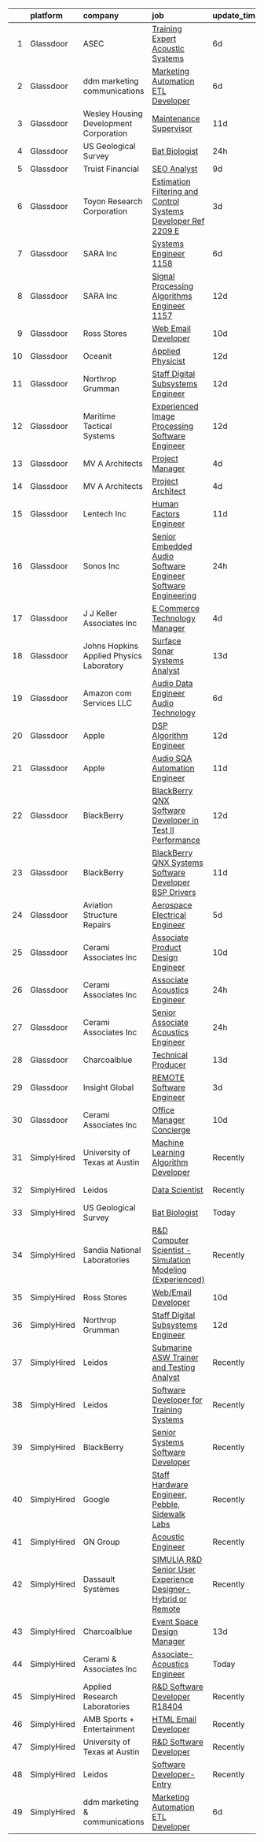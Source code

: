 

|    | platform    | company                                  | job                                                                                                                                                                                                                                                                                                                                                                                                                                                                                                                                                                                                                                                                                                                                                                                                                                                                                                                                                                                                                                                                                                                                                                                                                     | update_time   | location                 |
|---:|:------------|:-----------------------------------------|:------------------------------------------------------------------------------------------------------------------------------------------------------------------------------------------------------------------------------------------------------------------------------------------------------------------------------------------------------------------------------------------------------------------------------------------------------------------------------------------------------------------------------------------------------------------------------------------------------------------------------------------------------------------------------------------------------------------------------------------------------------------------------------------------------------------------------------------------------------------------------------------------------------------------------------------------------------------------------------------------------------------------------------------------------------------------------------------------------------------------------------------------------------------------------------------------------------------------|:--------------|:-------------------------|
|  1 | Glassdoor   | ASEC                                     | [Training Expert   Acoustic Systems](https://www.glassdoor.com/partner/jobListing.htm?pos=109&ao=1136043&s=58&guid=00000181a9183dbb8148b09ca2001ba8&src=GD_JOB_AD&t=SR&vt=w&cs=1_58736493&cb=1656399347471&jobListingId=1007954432671&jrtk=3-0-1g6khgff3joog801-1g6khgfffk26c800-c7ec874bdb758252-)                                                                                                                                                                                                                                                                                                                                                                                                                                                                                                                                                                                                                                                                                                                                                                                                                                                                                                                     | 6d            | Jacksonville, FL         |
|  2 | Glassdoor   | ddm marketing   communications           | [Marketing Automation ETL Developer](https://www.glassdoor.com/partner/jobListing.htm?pos=102&ao=1110586&s=58&guid=00000181a9183dbb8148b09ca2001ba8&src=GD_JOB_AD&t=SR&vt=w&ea=1&cs=1_832cafc7&cb=1656399347470&jobListingId=1007954376003&cpc=CBEBA1A9D941894A&jrtk=3-0-1g6khgff3joog801-1g6khgfffk26c800-ac6b458ab8f9923a--6NYlbfkN0C1jFPS4lhKG-kFWJSxsWE1ZeyQm21vTzSyMjXs3nyPZpwnOXh6KwUM149p0ZHvWjFp3VgP3FpqRJcM2JAcTtlRpNs0pf7VQFJ5mCe7pSgex4vHjUZNftT44Y64jTyKoF1sJWCNr-JLRMmBMveNR3M_CkjZyD5c1xPze02TYTqhWVAAHPMAWrsq24pL7O1bVsMWox6MvxMzx5S6FZHqbSjqEi9ZhMDiOwAk3gE5tPTuzZnfP9xF3hf6KsVp1_dKMfe6cRqsgKkMbCURKZflsDLYbzS6zUEd2eG3YrRq8l6O6Zw9C2fEOfsUOYnntDN_YDzw-23MJaxc2CpOukTsVQb3Bfs-ueSchOt0cJOxyEdqxch0fVkyT0A2QLcoN0mvWWZn064-R1rTVFNyEggzIFCqhH_er1jb7mBjJwV1tID0OQyL7mXHmWb3cavANsxQ5PH9k8ixDApzfOpej1xX1m3m1_8-VDzd1TEiddCp0uoMqOxbYHQpPOeUjGLPF8rey1rAwStfZudYbw%3D%3D)                                                                                                                                                                                                                                                                                                                               | 6d            | Michigan                 |
|  3 | Glassdoor   | Wesley Housing Development Corporation   | [Maintenance Supervisor](https://www.glassdoor.com/partner/jobListing.htm?pos=118&ao=1136043&s=58&guid=00000181a9183dbb8148b09ca2001ba8&src=GD_JOB_AD&t=SR&vt=w&ea=1&cs=1_88033371&cb=1656399347474&jobListingId=1007945564729&jrtk=3-0-1g6khgff3joog801-1g6khgfffk26c800-9a55ce377d35785e-)                                                                                                                                                                                                                                                                                                                                                                                                                                                                                                                                                                                                                                                                                                                                                                                                                                                                                                                            | 11d           | Washington, DC           |
|  4 | Glassdoor   | US Geological Survey                     | [Bat Biologist](https://www.glassdoor.com/partner/jobListing.htm?pos=108&ao=1136043&s=58&guid=00000181a9183dbb8148b09ca2001ba8&src=GD_JOB_AD&t=SR&vt=w&cs=1_404ae89e&cb=1656399347471&jobListingId=1007967410878&jrtk=3-0-1g6khgff3joog801-1g6khgfffk26c800-9b3e5ab93a2488ab-)                                                                                                                                                                                                                                                                                                                                                                                                                                                                                                                                                                                                                                                                                                                                                                                                                                                                                                                                          | 24h           | Fort Collins, CO         |
|  5 | Glassdoor   | Truist Financial                         | [SEO Analyst](https://www.glassdoor.com/partner/jobListing.htm?pos=116&ao=1136043&s=58&guid=00000181a9183dbb8148b09ca2001ba8&src=GD_JOB_AD&t=SR&vt=w&cs=1_fa4c5a15&cb=1656399347474&jobListingId=1007948632307&jrtk=3-0-1g6khgff3joog801-1g6khgfffk26c800-ec3c1a5d0bdb3369-)                                                                                                                                                                                                                                                                                                                                                                                                                                                                                                                                                                                                                                                                                                                                                                                                                                                                                                                                            | 9d            | Atlanta, GA              |
|  6 | Glassdoor   | Toyon Research Corporation               | [Estimation  Filtering  and Control Systems Developer  Ref  2209 E ](https://www.glassdoor.com/partner/jobListing.htm?pos=104&ao=1110586&s=58&guid=00000181a9183dbb8148b09ca2001ba8&src=GD_JOB_AD&t=SR&vt=w&ea=1&cs=1_c67db7c9&cb=1656399347471&jobListingId=1007962044736&cpc=A65DF3A704A48F9B&jrtk=3-0-1g6khgff3joog801-1g6khgfffk26c800-b06015d8d42e9160--6NYlbfkN0D0ff9e8Lfwlpl5zGbQmpn59AL71QmFd7VKOAnfyjZzp5sdngV8WPgYe0dov1m7Y2kNx7GVXVzv58AfuyRwbWeYHW54nvBztaUpq4P0ejMbBSkiFgxetnU5U4hR0mQsXjyduNuYUC44wpufQvE-YpIHVnppzlVDb1Aj6DH2UEHNa4IVaq2RtMFbNvxDwrDB9PuTz33OZ8Vs5NlmiZ1-W3ItUvpPAsoXaVrvA_1MXI--xLSWJW_ew84xuafn40v5UlPFt5LCdqklgXY-uwJmwjSN0sf84mA-ZCHClJbhD9RSPar4rl8RKM3hsb4MEMcIDZuR0p5GJmr8n19ctiQsHIeLBlj0gCDaYFE4A_ZnIlx6t8fzz9s2v_7q2oFlVnN4gzYueFcsJOOtbitqxs--ubh2-w7tR-Ly_lP-sBHPCWYwX6g9xq4kSeIugj9mk5ZKnwVBLskKsI_B-ktW8Un80_S37OyhqQ70mnw%3D)                                                                                                                                                                                                                                                                                                                                             | 3d            | Goleta, CA               |
|  7 | Glassdoor   | SARA Inc                                 | [Systems Engineer   1158](https://www.glassdoor.com/partner/jobListing.htm?pos=122&ao=1136043&s=58&guid=00000181a9183dbb8148b09ca2001ba8&src=GD_JOB_AD&t=SR&vt=w&ea=1&cs=1_2723d7e9&cb=1656399347475&jobListingId=1007955624176&jrtk=3-0-1g6khgff3joog801-1g6khgfffk26c800-6c37acbb1701cbbd-)                                                                                                                                                                                                                                                                                                                                                                                                                                                                                                                                                                                                                                                                                                                                                                                                                                                                                                                           | 6d            | Cypress, CA              |
|  8 | Glassdoor   | SARA Inc                                 | [Signal Processing Algorithms Engineer   1157](https://www.glassdoor.com/partner/jobListing.htm?pos=120&ao=1136043&s=58&guid=00000181a9183dbb8148b09ca2001ba8&src=GD_JOB_AD&t=SR&vt=w&ea=1&cs=1_98d4fe6a&cb=1656399347474&jobListingId=1007942435141&jrtk=3-0-1g6khgff3joog801-1g6khgfffk26c800-932e0326cd48b854-)                                                                                                                                                                                                                                                                                                                                                                                                                                                                                                                                                                                                                                                                                                                                                                                                                                                                                                      | 12d           | Cypress, CA              |
|  9 | Glassdoor   | Ross Stores                              | [Web Email Developer](https://www.glassdoor.com/partner/jobListing.htm?pos=106&ao=1136043&s=58&guid=00000181a9183dbb8148b09ca2001ba8&src=GD_JOB_AD&t=SR&vt=w&cs=1_9df717ba&cb=1656399347471&jobListingId=1007947960562&jrtk=3-0-1g6khgff3joog801-1g6khgfffk26c800-67f2f43d71ce595c-)                                                                                                                                                                                                                                                                                                                                                                                                                                                                                                                                                                                                                                                                                                                                                                                                                                                                                                                                    | 10d           | Dublin, CA               |
| 10 | Glassdoor   | Oceanit                                  | [Applied Physicist](https://www.glassdoor.com/partner/jobListing.htm?pos=114&ao=1136043&s=58&guid=00000181a9183dbb8148b09ca2001ba8&src=GD_JOB_AD&t=SR&vt=w&ea=1&cs=1_65a7c59f&cb=1656399347472&jobListingId=1007941847010&jrtk=3-0-1g6khgff3joog801-1g6khgfffk26c800-16ecf6eaa2a9cda8-)                                                                                                                                                                                                                                                                                                                                                                                                                                                                                                                                                                                                                                                                                                                                                                                                                                                                                                                                 | 12d           | Honolulu, HI             |
| 11 | Glassdoor   | Northrop Grumman                         | [Staff Digital Subsystems Engineer](https://www.glassdoor.com/partner/jobListing.htm?pos=103&ao=1110586&s=58&guid=00000181a9183dbb8148b09ca2001ba8&src=GD_JOB_AD&t=SR&vt=w&cs=1_79d7d1b3&cb=1656399347470&jobListingId=1007942046407&cpc=75B6770C194DCF89&jrtk=3-0-1g6khgff3joog801-1g6khgfffk26c800-9d09c50950ad0b47--6NYlbfkN0DPf8Tf_oakpB62WadId2dzQiWExtALTi0lpCM--zHBL1trAzPQuAwgyDf_-NiZch10Khgou8-CuxretOwLItqixgtPZ1O24CCKp1RULAJQoVREIZSlVo66dCtD6g_TklJhvj-6TxzLzzk3RaPCgIOIaWHnUHRioCS5AI2p-aGUeH45LwIT7MuBZmwx2YbNKhPN1_MSO9XP_6tEzxWZcT_eXc6iHs3fG_Yx-qqNwfrPzGljlpo7G5EVv3wkhi5WmILbOolE4A51QTMXwYQtdjUQewLIya2Eb85acwL-YAkXE2xNTLe2P1sidcxrEttJK8hpNAtl8xwf3BalMwD60V3HLpin7MRtEit7-teK-etwOfMVYctjUZuYsoRPsto-OLWCDIR5W6Izh72QcIf6hDxSrZqr6mlxpvXvWADy4PQmFI_wWJkSXcaSyQnPd5s83mFRJJJp97c36ePoFbGxFPQly6AQhFuGhXitW9impaCkn4uNpIrZsI4s3oQDB0RVZCDoQfvIlRZOlI6QICQ2Tta-svhdL2DIhGcKCc8qZBd9-EjsQAkpLZqcNrzvBygmhgE034iNXVBjC_szImYw433wIO6TTDMqjiFWea5539BH3BvDTa6TJHSrR1IAp7Lf2pgzd0xB-RhKYzYQum0InIkLmGiYZ8tXLp1mreveo186WJFkUHrYSvm4DiBckaM7skcGvO6rcbZIw_tIOdJRSgGrXXHbbWlzeqm_cE59jAgajN5sklRsxx6g_Eu7_vf31STH2gdi90Lgsu56GJbZP1xyI3mHAgrhAMbghxskA75XJeDdFVPALWPGpUG8BHr2cSGEaqPKwMmDlLxFIbUcgb1r) | 12d           | Linthicum, MD            |
| 12 | Glassdoor   | Maritime Tactical Systems                | [Experienced Image Processing Software Engineer](https://www.glassdoor.com/partner/jobListing.htm?pos=101&ao=1110586&s=58&guid=00000181a9183dbb8148b09ca2001ba8&src=GD_JOB_AD&t=SR&vt=w&ea=1&cs=1_b3c0f30f&cb=1656399347470&jobListingId=1007942358029&cpc=FD68938D22ED3258&jrtk=3-0-1g6khgff3joog801-1g6khgfffk26c800-c81369062a516e9a--6NYlbfkN0AtR68e5gWpPxoovZgA7Udo-dcymoK0NpHFMpIgh7LYz0lWjegUOvgUBAq72bhnmh3v8rl6Tq463rCFP0xL2G26YtMeViBbG-ZeWjbNwfOLVWnznPQFbHOMu5uSGhY5ACTrq9Vk4eKZSUGokyaR36BLgpIusLUPCzEMLk7JgRifgazkOlIGoGqLxXcVDqhww5U_eoaom3HpIXb8Z2DY6UIFxY4nMNejNiINNzNi9pxV0OHKYT57nrbE6U8sjzqT-plp052b-IMeXxDi9tC4lJmGNJownDwWRmgMZrBzVXQPxetkBN2oZlztiTYSgZEfDZU-g1-jY9oAgBv2typf3PSf6oRVxULRh5caK4rkWg_ye3S_0fnopffEvGxrvAs4-jDBn_Dx1CDEGBh4B4DyGj7NP9YzsyjR5lxWJCouu91zfVrxzqT1XN-J6fNfIzXcOXUiGUoVVHojDdUvyYA5YZL3vTmHfzU4djDq3gc4EzcgUMeRAlUds0Y7QL638J7cm3sm6BCthJBh8PCy9A4Mje3JUi9pOGz0-45gQL2o-Cz05Q%3D%3D)                                                                                                                                                                                                                                                                                   | 12d           | Melbourne, FL            |
| 13 | Glassdoor   | MV A Architects                          | [Project Manager](https://www.glassdoor.com/partner/jobListing.htm?pos=115&ao=1136043&s=58&guid=00000181a9183dbb8148b09ca2001ba8&src=GD_JOB_AD&t=SR&vt=w&ea=1&cs=1_ceef0f58&cb=1656399347472&jobListingId=1007959844672&jrtk=3-0-1g6khgff3joog801-1g6khgfffk26c800-1aba3e7fc0e5c332-)                                                                                                                                                                                                                                                                                                                                                                                                                                                                                                                                                                                                                                                                                                                                                                                                                                                                                                                                   | 4d            | Washington, DC           |
| 14 | Glassdoor   | MV A Architects                          | [Project Architect](https://www.glassdoor.com/partner/jobListing.htm?pos=121&ao=1136043&s=58&guid=00000181a9183dbb8148b09ca2001ba8&src=GD_JOB_AD&t=SR&vt=w&ea=1&cs=1_c927b126&cb=1656399347474&jobListingId=1007959832075&jrtk=3-0-1g6khgff3joog801-1g6khgfffk26c800-3afa808d4617c3b9-)                                                                                                                                                                                                                                                                                                                                                                                                                                                                                                                                                                                                                                                                                                                                                                                                                                                                                                                                 | 4d            | Washington, DC           |
| 15 | Glassdoor   | Lentech  Inc                             | [Human Factors Engineer](https://www.glassdoor.com/partner/jobListing.htm?pos=130&ao=1136043&s=58&guid=00000181a9183dbb8148b09ca2001ba8&src=GD_JOB_AD&t=SR&vt=w&ea=1&cs=1_0d129c39&cb=1656399347476&jobListingId=1007945508596&jrtk=3-0-1g6khgff3joog801-1g6khgfffk26c800-e433adb2b1ec7f0a-)                                                                                                                                                                                                                                                                                                                                                                                                                                                                                                                                                                                                                                                                                                                                                                                                                                                                                                                            | 11d           | Kennedy Space Center, FL |
| 16 | Glassdoor   | Sonos  Inc                               | [Senior Embedded Audio Software Engineer   Software Engineering](https://www.glassdoor.com/partner/jobListing.htm?pos=126&ao=1136043&s=58&guid=00000181a9183dbb8148b09ca2001ba8&src=GD_JOB_AD&t=SR&vt=w&cs=1_e1caada9&cb=1656399347476&jobListingId=1007966031000&jrtk=3-0-1g6khgff3joog801-1g6khgfffk26c800-9322bcbcdf7557b2-)                                                                                                                                                                                                                                                                                                                                                                                                                                                                                                                                                                                                                                                                                                                                                                                                                                                                                         | 24h           | Boston, MA               |
| 17 | Glassdoor   | J  J  Keller   Associates  Inc           | [E Commerce Technology Manager](https://www.glassdoor.com/partner/jobListing.htm?pos=112&ao=1136043&s=58&guid=00000181a9183dbb8148b09ca2001ba8&src=GD_JOB_AD&t=SR&vt=w&cs=1_629681e5&cb=1656399347471&jobListingId=1007959657964&jrtk=3-0-1g6khgff3joog801-1g6khgfffk26c800-a0d3fcad4329a0b5-)                                                                                                                                                                                                                                                                                                                                                                                                                                                                                                                                                                                                                                                                                                                                                                                                                                                                                                                          | 4d            | Neenah, WI               |
| 18 | Glassdoor   | Johns Hopkins Applied Physics Laboratory | [Surface Sonar Systems Analyst](https://www.glassdoor.com/partner/jobListing.htm?pos=113&ao=1136043&s=58&guid=00000181a9183dbb8148b09ca2001ba8&src=GD_JOB_AD&t=SR&vt=w&cs=1_4fc5b15e&cb=1656399347471&jobListingId=1007938513208&jrtk=3-0-1g6khgff3joog801-1g6khgfffk26c800-b7f517485def8c2e-)                                                                                                                                                                                                                                                                                                                                                                                                                                                                                                                                                                                                                                                                                                                                                                                                                                                                                                                          | 13d           | Laurel, MD               |
| 19 | Glassdoor   | Amazon com Services LLC                  | [Audio Data Engineer  Audio Technology](https://www.glassdoor.com/partner/jobListing.htm?pos=110&ao=1136043&s=58&guid=00000181a9183dbb8148b09ca2001ba8&src=GD_JOB_AD&t=SR&vt=w&cs=1_c2e272cb&cb=1656399347471&jobListingId=1007953431498&jrtk=3-0-1g6khgff3joog801-1g6khgfffk26c800-ce9c747adfc58cba-)                                                                                                                                                                                                                                                                                                                                                                                                                                                                                                                                                                                                                                                                                                                                                                                                                                                                                                                  | 6d            | Sunnyvale, CA            |
| 20 | Glassdoor   | Apple                                    | [DSP Algorithm Engineer](https://www.glassdoor.com/partner/jobListing.htm?pos=127&ao=1136043&s=58&guid=00000181a9183dbb8148b09ca2001ba8&src=GD_JOB_AD&t=SR&vt=w&cs=1_ccefe2d5&cb=1656399347476&jobListingId=1007943721006&jrtk=3-0-1g6khgff3joog801-1g6khgfffk26c800-ff24fb3f9735733e-)                                                                                                                                                                                                                                                                                                                                                                                                                                                                                                                                                                                                                                                                                                                                                                                                                                                                                                                                 | 12d           | Cupertino, CA            |
| 21 | Glassdoor   | Apple                                    | [Audio SQA Automation Engineer](https://www.glassdoor.com/partner/jobListing.htm?pos=129&ao=1136043&s=58&guid=00000181a9183dbb8148b09ca2001ba8&src=GD_JOB_AD&t=SR&vt=w&cs=1_a31ba1eb&cb=1656399347476&jobListingId=1007946355907&jrtk=3-0-1g6khgff3joog801-1g6khgfffk26c800-843cf2182a9444a9-)                                                                                                                                                                                                                                                                                                                                                                                                                                                                                                                                                                                                                                                                                                                                                                                                                                                                                                                          | 11d           | Cupertino, CA            |
| 22 | Glassdoor   | BlackBerry                               | [BlackBerry QNX   Software Developer in Test II  Performance ](https://www.glassdoor.com/partner/jobListing.htm?pos=124&ao=1136043&s=58&guid=00000181a9183dbb8148b09ca2001ba8&src=GD_JOB_AD&t=SR&vt=w&cs=1_45ea68c9&cb=1656399347475&jobListingId=1007942143883&jrtk=3-0-1g6khgff3joog801-1g6khgfffk26c800-098b2d578a0278ae-)                                                                                                                                                                                                                                                                                                                                                                                                                                                                                                                                                                                                                                                                                                                                                                                                                                                                                           | 12d           | Cary, NC                 |
| 23 | Glassdoor   | BlackBerry                               | [BlackBerry QNX   Systems Software Developer  BSP   Drivers ](https://www.glassdoor.com/partner/jobListing.htm?pos=119&ao=1136043&s=58&guid=00000181a9183dbb8148b09ca2001ba8&src=GD_JOB_AD&t=SR&vt=w&cs=1_1909ec3b&cb=1656399347474&jobListingId=1007944878257&jrtk=3-0-1g6khgff3joog801-1g6khgfffk26c800-158bff5b0fb201f5-)                                                                                                                                                                                                                                                                                                                                                                                                                                                                                                                                                                                                                                                                                                                                                                                                                                                                                            | 11d           | Sunrise, FL              |
| 24 | Glassdoor   | Aviation Structure Repairs               | [Aerospace Electrical Engineer](https://www.glassdoor.com/partner/jobListing.htm?pos=123&ao=1136043&s=58&guid=00000181a9183dbb8148b09ca2001ba8&src=GD_JOB_AD&t=SR&vt=w&ea=1&cs=1_cd2d6a75&cb=1656399347475&jobListingId=1007956707685&jrtk=3-0-1g6khgff3joog801-1g6khgfffk26c800-2ebed3c5357a5c2a-)                                                                                                                                                                                                                                                                                                                                                                                                                                                                                                                                                                                                                                                                                                                                                                                                                                                                                                                     | 5d            | Houston, TX              |
| 25 | Glassdoor   | Cerami   Associates Inc                  | [Associate  Product Design Engineer](https://www.glassdoor.com/partner/jobListing.htm?pos=125&ao=1136043&s=58&guid=00000181a9183dbb8148b09ca2001ba8&src=GD_JOB_AD&t=SR&vt=w&ea=1&cs=1_ff289e99&cb=1656399347475&jobListingId=1007947978179&jrtk=3-0-1g6khgff3joog801-1g6khgfffk26c800-adacdcfaa371d86d-)                                                                                                                                                                                                                                                                                                                                                                                                                                                                                                                                                                                                                                                                                                                                                                                                                                                                                                                | 10d           | Philadelphia, PA         |
| 26 | Glassdoor   | Cerami   Associates Inc                  | [Associate  Acoustics Engineer](https://www.glassdoor.com/partner/jobListing.htm?pos=107&ao=1136043&s=58&guid=00000181a9183dbb8148b09ca2001ba8&src=GD_JOB_AD&t=SR&vt=w&ea=1&cs=1_7e256edb&cb=1656399347471&jobListingId=1007966249582&jrtk=3-0-1g6khgff3joog801-1g6khgfffk26c800-c432d05ba72eb577-)                                                                                                                                                                                                                                                                                                                                                                                                                                                                                                                                                                                                                                                                                                                                                                                                                                                                                                                     | 24h           | New York, NY             |
| 27 | Glassdoor   | Cerami   Associates Inc                  | [Senior Associate  Acoustics Engineer](https://www.glassdoor.com/partner/jobListing.htm?pos=111&ao=1136043&s=58&guid=00000181a9183dbb8148b09ca2001ba8&src=GD_JOB_AD&t=SR&vt=w&ea=1&cs=1_6bdc4fb8&cb=1656399347471&jobListingId=1007966249583&jrtk=3-0-1g6khgff3joog801-1g6khgfffk26c800-b9ba9cf976876ba4-)                                                                                                                                                                                                                                                                                                                                                                                                                                                                                                                                                                                                                                                                                                                                                                                                                                                                                                              | 24h           | New York, NY             |
| 28 | Glassdoor   | Charcoalblue                             | [Technical Producer](https://www.glassdoor.com/partner/jobListing.htm?pos=117&ao=1136043&s=58&guid=00000181a9183dbb8148b09ca2001ba8&src=GD_JOB_AD&t=SR&vt=w&cs=1_34a5c3c0&cb=1656399347474&jobListingId=1007940379494&jrtk=3-0-1g6khgff3joog801-1g6khgfffk26c800-d7a2081630f9bc75-)                                                                                                                                                                                                                                                                                                                                                                                                                                                                                                                                                                                                                                                                                                                                                                                                                                                                                                                                     | 13d           | New York, NY             |
| 29 | Glassdoor   | Insight Global                           | [REMOTE Software Engineer](https://www.glassdoor.com/partner/jobListing.htm?pos=105&ao=1110586&s=58&guid=00000181a9183dbb8148b09ca2001ba8&src=GD_JOB_AD&t=SR&vt=w&cs=1_0f23defa&cb=1656399347470&jobListingId=1007962071134&cpc=8795CF9063CD573D&jrtk=3-0-1g6khgff3joog801-1g6khgfffk26c800-8e71f366b52c027e--6NYlbfkN0BKkHZu3wF05EeDimN_p6sYpKCMArvwa95YdH7UpkaBCqc7l59ErwqcinDaIJnoboxVY0WXCTHiReGTpFCgjeIgnphiEqsgdPZm9cG7Y3Z-wgZrRaeTy1mY488aHWukghsQjylcVz27c7duBopgVFDLHO__ZSY1zRiZOPp5ZoFFQKZWvCjAPxwY4AsnDHFDJgsa8jSilx7TL2KV28ooUCcBmFTgmuQLb84iipLL6bIOGSR5alk-3q776G2vej1qSXgRKGAeckEtMcaBdcAlt-FRIECOcDfFpKDQ-DEqasiWyB57Icx3tn8wfsSJ7BpBrJaMUwqVwTADMaZZYg-N4xR0Rm0g6_Qlz3vJ2IGV_xsfjCG8xAjmX7Rjvz-GWDPQAlSF1WzX_fqTdA3WIKiFGKwPBKk-q2B9Yie-Kv7fdafT4a9L1g23HJ-oa-N9wxRzgFAUw0hOCAvKblEuNTa6PqWSWBwyT5z06BE%3D)                                                                                                                                                                                                                                                                                                                                                                                            | 3d            | Norfolk, VA              |
| 30 | Glassdoor   | Cerami   Associates Inc                  | [Office Manager   Concierge](https://www.glassdoor.com/partner/jobListing.htm?pos=128&ao=1136043&s=58&guid=00000181a9183dbb8148b09ca2001ba8&src=GD_JOB_AD&t=SR&vt=w&ea=1&cs=1_ea6cc9c9&cb=1656399347476&jobListingId=1007947978181&jrtk=3-0-1g6khgff3joog801-1g6khgfffk26c800-f7dda5561732444e-)                                                                                                                                                                                                                                                                                                                                                                                                                                                                                                                                                                                                                                                                                                                                                                                                                                                                                                                        | 10d           | New York, NY             |
| 31 | SimplyHired | University of Texas at Austin            | [Machine Learning Algorithm Developer](https://www.simplyhired.com/job/_YAZf1v9fzF1Ybp6kzldD-iXt00Z-xo3WZlrus6yf5mctleHJ-LgEQ?q=acoustic+developer)                                                                                                                                                                                                                                                                                                                                                                                                                                                                                                                                                                                                                                                                                                                                                                                                                                                                                                                                                                                                                                                                     | Recently      | Austin, TX               |
| 32 | SimplyHired | Leidos                                   | [Data Scientist](https://www.simplyhired.com/job/yCC9ED97PLZHVwWHcNRaeIbmjdL8lu_8FpkoGkcvuvl3Rjr8uKUMxg?q=acoustic+developer)                                                                                                                                                                                                                                                                                                                                                                                                                                                                                                                                                                                                                                                                                                                                                                                                                                                                                                                                                                                                                                                                                           | Recently      | Beavercreek, OH          |
| 33 | SimplyHired | US Geological Survey                     | [Bat Biologist](https://www.simplyhired.com/job/ea2JjPBZeC26EiFPsTTei8sTK0rBLTZH195QVVAxeXciUUAv98D4AA?q=acoustic+developer)                                                                                                                                                                                                                                                                                                                                                                                                                                                                                                                                                                                                                                                                                                                                                                                                                                                                                                                                                                                                                                                                                            | Today         | Fort Collins, CO         |
| 34 | SimplyHired | Sandia National Laboratories             | [R&D Computer Scientist - Simulation Modeling (Experienced)](https://www.simplyhired.com/job/3tjwlC4OuKq1sDH1GU2A1b22rsD_wEupwEZbnolWGxgZkyAabBCRvA?q=acoustic+developer)                                                                                                                                                                                                                                                                                                                                                                                                                                                                                                                                                                                                                                                                                                                                                                                                                                                                                                                                                                                                                                               | Recently      | Albuquerque, NM          |
| 35 | SimplyHired | Ross Stores                              | [Web/Email Developer](https://www.simplyhired.com/job/iapHcCXyBAwSCQxFgqTzcH6pCeCWlT5U6RhkIjo60dultz2bPETatw?q=acoustic+developer)                                                                                                                                                                                                                                                                                                                                                                                                                                                                                                                                                                                                                                                                                                                                                                                                                                                                                                                                                                                                                                                                                      | 10d           | Dublin, CA               |
| 36 | SimplyHired | Northrop Grumman                         | [Staff Digital Subsystems Engineer](https://www.simplyhired.com/job/m1qSVzsRnAi6hRC10gAEk8RNP_NXhKMEO8ZydkPvTttNuEQyOaEasA?q=acoustic+developer)                                                                                                                                                                                                                                                                                                                                                                                                                                                                                                                                                                                                                                                                                                                                                                                                                                                                                                                                                                                                                                                                        | 12d           | Linthicum, MD            |
| 37 | SimplyHired | Leidos                                   | [Submarine ASW Trainer and Testing Analyst](https://www.simplyhired.com/job/ZS3OPWfRg1qBwXtgQRXNLvS0DL17Rt1-khD67DegZAZ2sTJMJ8M48g?q=acoustic+developer)                                                                                                                                                                                                                                                                                                                                                                                                                                                                                                                                                                                                                                                                                                                                                                                                                                                                                                                                                                                                                                                                | Recently      | Bethesda, MD             |
| 38 | SimplyHired | Leidos                                   | [Software Developer for Training Systems](https://www.simplyhired.com/job/PBBZ8nQJiTspaGEiYqGconesbURsBiAdPG80J8U3gt_K2_rFlhd6cg?q=acoustic+developer)                                                                                                                                                                                                                                                                                                                                                                                                                                                                                                                                                                                                                                                                                                                                                                                                                                                                                                                                                                                                                                                                  | Recently      | Manassas, VA             |
| 39 | SimplyHired | BlackBerry                               | [Senior Systems Software Developer](https://www.simplyhired.com/job/PhJHZf4I2K7OhS334XumQNOqsGrTyQmExnRVoXbzH4weqXLfgLL67Q?q=acoustic+developer)                                                                                                                                                                                                                                                                                                                                                                                                                                                                                                                                                                                                                                                                                                                                                                                                                                                                                                                                                                                                                                                                        | Recently      | Novi, MI                 |
| 40 | SimplyHired | Google                                   | [Staff Hardware Engineer, Pebble, Sidewalk Labs](https://www.simplyhired.com/job/JI2y8lSSmPCtYNAm60CtMG_lf0RjuLSEN7oq90o3RJU81x8SN3KkRg?q=acoustic+developer)                                                                                                                                                                                                                                                                                                                                                                                                                                                                                                                                                                                                                                                                                                                                                                                                                                                                                                                                                                                                                                                           | Recently      | New York, NY             |
| 41 | SimplyHired | GN Group                                 | [Acoustic Engineer](https://www.simplyhired.com/job/UkNEH74Wr4kkM6MfQPhUfeicsFWZLqXjHw9-7XftsbrWQSyphBPv2Q?q=acoustic+developer)                                                                                                                                                                                                                                                                                                                                                                                                                                                                                                                                                                                                                                                                                                                                                                                                                                                                                                                                                                                                                                                                                        | Recently      | Dover, NH                |
| 42 | SimplyHired | Dassault Systèmes                        | [SIMULIA R&D Senior User Experience Designer- Hybrid or Remote](https://www.simplyhired.com/job/KbPxIIBvr5yUZT46VkvaAvUqLDdTWEnCDl3G-4l1lgUX3Nmlf7feXA?q=acoustic+developer)                                                                                                                                                                                                                                                                                                                                                                                                                                                                                                                                                                                                                                                                                                                                                                                                                                                                                                                                                                                                                                            | Recently      | Johnston, RI             |
| 43 | SimplyHired | Charcoalblue                             | [Event Space Design Manager](https://www.simplyhired.com/job/A6oGcfqapZMblvYwLRsMPnPlQyfssnZX5KO5Nn81mCIeoJ0UGiRpkQ?q=acoustic+developer)                                                                                                                                                                                                                                                                                                                                                                                                                                                                                                                                                                                                                                                                                                                                                                                                                                                                                                                                                                                                                                                                               | 13d           | Sunnyvale, CA            |
| 44 | SimplyHired | Cerami & Associates Inc                  | [Associate- Acoustics Engineer](https://www.simplyhired.com/job/5-unJ-wJ1b_KJ0SMP9ChSRcl8wggjy1zvjzWC26_5bfCilIs8MJ3gg?q=acoustic+developer)                                                                                                                                                                                                                                                                                                                                                                                                                                                                                                                                                                                                                                                                                                                                                                                                                                                                                                                                                                                                                                                                            | Today         | New York, NY             |
| 45 | SimplyHired | Applied Research Laboratories            | [R&D Software Developer R18404](https://www.simplyhired.com/job/PsOD94Ojpg7OFkDSnvcFvYjGQOjPZpGSeByK9FhaCxxZjP5XcYXBZg?q=acoustic+developer)                                                                                                                                                                                                                                                                                                                                                                                                                                                                                                                                                                                                                                                                                                                                                                                                                                                                                                                                                                                                                                                                            | Recently      | Austin, TX               |
| 46 | SimplyHired | AMB Sports + Entertainment               | [HTML Email Developer](https://www.simplyhired.com/job/tyOUKWzR-8d5N9ri7GEg2ZRjZXiiBY8CsXFRL0rt1jKseFSCqXZMvA?q=acoustic+developer)                                                                                                                                                                                                                                                                                                                                                                                                                                                                                                                                                                                                                                                                                                                                                                                                                                                                                                                                                                                                                                                                                     | Recently      | Atlanta, GA              |
| 47 | SimplyHired | University of Texas at Austin            | [R&D Software Developer](https://www.simplyhired.com/job/vqHuy_oZJgXYZ1HSMIdDPj22ukbWjaDArX3G_rEkMwPmFtnM5JtubQ?q=acoustic+developer)                                                                                                                                                                                                                                                                                                                                                                                                                                                                                                                                                                                                                                                                                                                                                                                                                                                                                                                                                                                                                                                                                   | Recently      | Austin, TX               |
| 48 | SimplyHired | Leidos                                   | [Software Developer- Entry](https://www.simplyhired.com/job/XXKh7dTrW0MG5z-FMvmHALhEdrkLMyfydnQPSeRrZJMHr6RS92VdqA?q=acoustic+developer)                                                                                                                                                                                                                                                                                                                                                                                                                                                                                                                                                                                                                                                                                                                                                                                                                                                                                                                                                                                                                                                                                | Recently      | Bethesda, MD             |
| 49 | SimplyHired | ddm marketing & communications           | [Marketing Automation ETL Developer](https://www.simplyhired.com/job/jlSYPFnf4yc9k4UjHgBQw5eNK7TE4MIxBMM_G4jpyR6IuRfdT5rYrA?q=acoustic+developer)                                                                                                                                                                                                                                                                                                                                                                                                                                                                                                                                                                                                                                                                                                                                                                                                                                                                                                                                                                                                                                                                       | 6d            | Michigan                 |